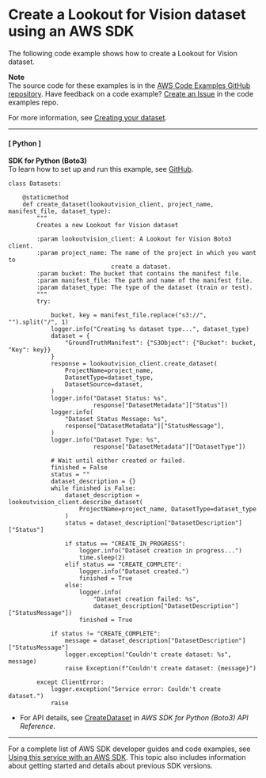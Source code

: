 # Create a Lookout for Vision dataset using an AWS SDK<a name="example_lookoutvision_CreateDataset_section"></a>

The following code example shows how to create a Lookout for Vision dataset\.

**Note**  
The source code for these examples is in the [AWS Code Examples GitHub repository](https://github.com/awsdocs/aws-doc-sdk-examples)\. Have feedback on a code example? [Create an Issue](https://github.com/awsdocs/aws-doc-sdk-examples/issues/new/choose) in the code examples repo\. 

For more information, see [Creating your dataset](https://docs.aws.amazon.com/lookout-for-vision/latest/developer-guide/model-create-dataset.html)\.

------
#### [ Python ]

**SDK for Python \(Boto3\)**  
 To learn how to set up and run this example, see [GitHub](https://github.com/awsdocs/aws-doc-sdk-examples/tree/main/python/example_code/lookoutvision#code-examples)\. 
  

```
class Datasets:

    @staticmethod
    def create_dataset(lookoutvision_client, project_name, manifest_file, dataset_type):
        """
        Creates a new Lookout for Vision dataset

        :param lookoutvision_client: A Lookout for Vision Boto3 client.
        :param project_name: The name of the project in which you want to
                             create a dataset.
        :param bucket: The bucket that contains the manifest file.
        :param manifest_file: The path and name of the manifest file.
        :param dataset_type: The type of the dataset (train or test).
        """
        try:

            bucket, key = manifest_file.replace("s3://", "").split("/", 1)
            logger.info("Creating %s dataset type...", dataset_type)
            dataset = {
                "GroundTruthManifest": {"S3Object": {"Bucket": bucket, "Key": key}}
            }
            response = lookoutvision_client.create_dataset(
                ProjectName=project_name,
                DatasetType=dataset_type,
                DatasetSource=dataset,
            )
            logger.info("Dataset Status: %s",
                        response["DatasetMetadata"]["Status"])
            logger.info(
                "Dataset Status Message: %s",
                response["DatasetMetadata"]["StatusMessage"],
            )
            logger.info("Dataset Type: %s",
                        response["DatasetMetadata"]["DatasetType"])

            # Wait until either created or failed.
            finished = False
            status = ""
            dataset_description = {}
            while finished is False:
                dataset_description = lookoutvision_client.describe_dataset(
                    ProjectName=project_name, DatasetType=dataset_type
                )
                status = dataset_description["DatasetDescription"]["Status"]

                if status == "CREATE_IN_PROGRESS":
                    logger.info("Dataset creation in progress...")
                    time.sleep(2)
                elif status == "CREATE_COMPLETE":
                    logger.info("Dataset created.")
                    finished = True
                else:
                    logger.info(
                        "Dataset creation failed: %s",
                        dataset_description["DatasetDescription"]["StatusMessage"])
                    finished = True

            if status != "CREATE_COMPLETE":
                message = dataset_description["DatasetDescription"]["StatusMessage"]
                logger.exception("Couldn't create dataset: %s", message)
                raise Exception(f"Couldn't create dataset: {message}")

        except ClientError:
            logger.exception("Service error: Couldn't create dataset.")
            raise
```
+  For API details, see [CreateDataset](https://docs.aws.amazon.com/goto/boto3/lookoutvision-2020-11-20/CreateDataset) in *AWS SDK for Python \(Boto3\) API Reference*\. 

------

For a complete list of AWS SDK developer guides and code examples, see [Using this service with an AWS SDK](sdk-general-information-section.md)\. This topic also includes information about getting started and details about previous SDK versions\.